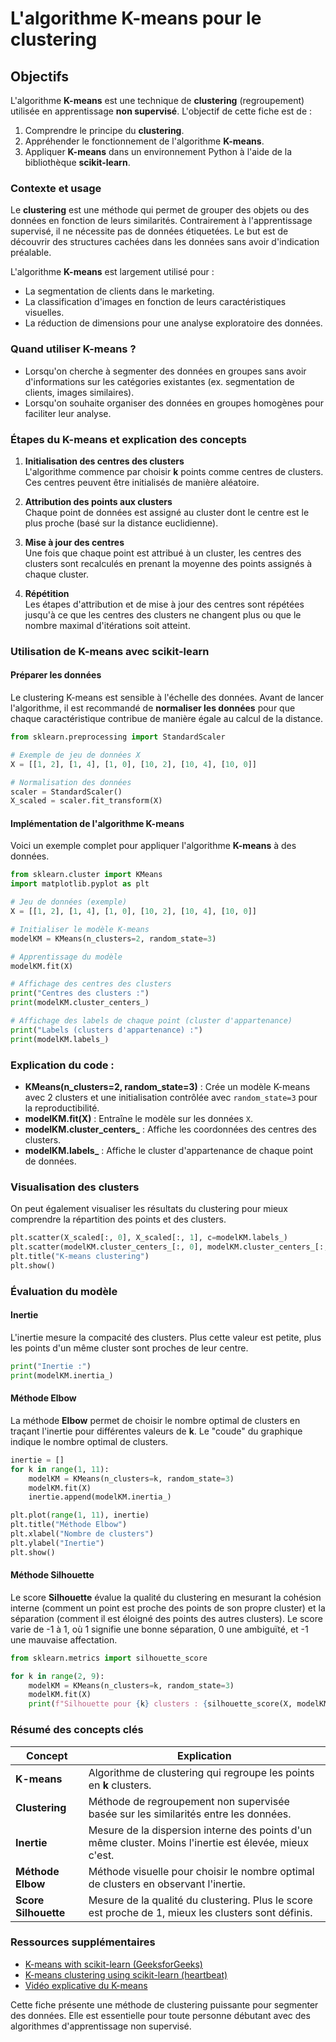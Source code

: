 # L'algorithme K-means pour le clustering

## Objectifs

L'algorithme **K-means** est une technique de **clustering** (regroupement) utilisée en apprentissage **non supervisé**. L'objectif de cette fiche est de :
1. Comprendre le principe du **clustering**.
2. Appréhender le fonctionnement de l'algorithme **K-means**.
3. Appliquer **K-means** dans un environnement Python à l'aide de la bibliothèque **scikit-learn**.

### Contexte et usage

Le **clustering** est une méthode qui permet de grouper des objets ou des données en fonction de leurs similarités. Contrairement à l'apprentissage supervisé, il ne nécessite pas de données étiquetées. Le but est de découvrir des structures cachées dans les données sans avoir d'indication préalable.

L'algorithme **K-means** est largement utilisé pour :
- La segmentation de clients dans le marketing.
- La classification d'images en fonction de leurs caractéristiques visuelles.
- La réduction de dimensions pour une analyse exploratoire des données.
  
### Quand utiliser K-means ?
- Lorsqu'on cherche à segmenter des données en groupes sans avoir d'informations sur les catégories existantes (ex. segmentation de clients, images similaires).
- Lorsqu'on souhaite organiser des données en groupes homogènes pour faciliter leur analyse.

### Étapes du K-means et explication des concepts

1. **Initialisation des centres des clusters**  
   L'algorithme commence par choisir **k** points comme centres de clusters. Ces centres peuvent être initialisés de manière aléatoire.

2. **Attribution des points aux clusters**  
   Chaque point de données est assigné au cluster dont le centre est le plus proche (basé sur la distance euclidienne).

3. **Mise à jour des centres**  
   Une fois que chaque point est attribué à un cluster, les centres des clusters sont recalculés en prenant la moyenne des points assignés à chaque cluster.

4. **Répétition**  
   Les étapes d'attribution et de mise à jour des centres sont répétées jusqu'à ce que les centres des clusters ne changent plus ou que le nombre maximal d'itérations soit atteint.

### Utilisation de K-means avec scikit-learn

#### Préparer les données

Le clustering K-means est sensible à l'échelle des données. Avant de lancer l'algorithme, il est recommandé de **normaliser les données** pour que chaque caractéristique contribue de manière égale au calcul de la distance.

```python
from sklearn.preprocessing import StandardScaler

# Exemple de jeu de données X
X = [[1, 2], [1, 4], [1, 0], [10, 2], [10, 4], [10, 0]]

# Normalisation des données
scaler = StandardScaler()
X_scaled = scaler.fit_transform(X)
```

#### Implémentation de l'algorithme K-means

Voici un exemple complet pour appliquer l'algorithme **K-means** à des données.

```python
from sklearn.cluster import KMeans
import matplotlib.pyplot as plt

# Jeu de données (exemple)
X = [[1, 2], [1, 4], [1, 0], [10, 2], [10, 4], [10, 0]]

# Initialiser le modèle K-means
modelKM = KMeans(n_clusters=2, random_state=3)

# Apprentissage du modèle
modelKM.fit(X)

# Affichage des centres des clusters
print("Centres des clusters :")
print(modelKM.cluster_centers_)

# Affichage des labels de chaque point (cluster d'appartenance)
print("Labels (clusters d'appartenance) :")
print(modelKM.labels_)
```

### Explication du code :

- **KMeans(n_clusters=2, random_state=3)** : Crée un modèle K-means avec 2 clusters et une initialisation contrôlée avec `random_state=3` pour la reproductibilité.
- **modelKM.fit(X)** : Entraîne le modèle sur les données `X`.
- **modelKM.cluster_centers_** : Affiche les coordonnées des centres des clusters.
- **modelKM.labels_** : Affiche le cluster d'appartenance de chaque point de données.

### Visualisation des clusters

On peut également visualiser les résultats du clustering pour mieux comprendre la répartition des points et des clusters.

```python
plt.scatter(X_scaled[:, 0], X_scaled[:, 1], c=modelKM.labels_)
plt.scatter(modelKM.cluster_centers_[:, 0], modelKM.cluster_centers_[:, 1], c='red', marker='X')
plt.title("K-means clustering")
plt.show()
```

### Évaluation du modèle

#### Inertie
L'inertie mesure la compacité des clusters. Plus cette valeur est petite, plus les points d'un même cluster sont proches de leur centre.

```python
print("Inertie :")
print(modelKM.inertia_)
```

#### Méthode Elbow
La méthode **Elbow** permet de choisir le nombre optimal de clusters en traçant l'inertie pour différentes valeurs de **k**. Le "coude" du graphique indique le nombre optimal de clusters.

```python
inertie = []
for k in range(1, 11):
    modelKM = KMeans(n_clusters=k, random_state=3)
    modelKM.fit(X)
    inertie.append(modelKM.inertia_)

plt.plot(range(1, 11), inertie)
plt.title("Méthode Elbow")
plt.xlabel("Nombre de clusters")
plt.ylabel("Inertie")
plt.show()
```

#### Méthode Silhouette
Le score **Silhouette** évalue la qualité du clustering en mesurant la cohésion interne (comment un point est proche des points de son propre cluster) et la séparation (comment il est éloigné des points des autres clusters). Le score varie de -1 à 1, où 1 signifie une bonne séparation, 0 une ambiguïté, et -1 une mauvaise affectation.

```python
from sklearn.metrics import silhouette_score

for k in range(2, 9):
    modelKM = KMeans(n_clusters=k, random_state=3)
    modelKM.fit(X)
    print(f"Silhouette pour {k} clusters : {silhouette_score(X, modelKM.labels_)}")
```

### Résumé des concepts clés

| **Concept**              | **Explication**                                                                            |
|--------------------------|--------------------------------------------------------------------------------------------|
| **K-means**               | Algorithme de clustering qui regroupe les points en **k** clusters.                          |
| **Clustering**            | Méthode de regroupement non supervisée basée sur les similarités entre les données.        |
| **Inertie**               | Mesure de la dispersion interne des points d'un même cluster. Moins l'inertie est élevée, mieux c'est. |
| **Méthode Elbow**         | Méthode visuelle pour choisir le nombre optimal de clusters en observant l'inertie.        |
| **Score Silhouette**      | Mesure de la qualité du clustering. Plus le score est proche de 1, mieux les clusters sont définis. |

### Ressources supplémentaires
- [K-means with scikit-learn (GeeksforGeeks)](https://www.geeksforgeeks.org/k-means-clustering-in-python/)
- [K-means clustering using scikit-learn (heartbeat)](https://heartbeat.fritz.ai/k-means-clustering-using-sklearn-and-python-4a054d67b187)
- [Vidéo explicative du K-means](https://www.youtube.com/watch?v=4b5d3muPQmA)

Cette fiche présente une méthode de clustering puissante pour segmenter des données. Elle est essentielle pour toute personne débutant avec des algorithmes d'apprentissage non supervisé.
